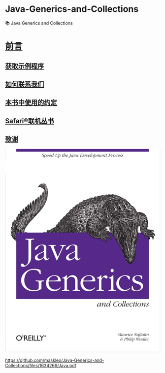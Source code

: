 # Java-Generics-and-Collections
:books: Java Generics and Collections 

# [前言](Preface.md)
## [获取示例程序](Preface.md#获取示例程序)
## [如何联系我们](Preface.md#如何联系我们)
## [本书中使用的约定](Preface.md#本书中使用的约定)
## [Safari®联机丛书](Preface.md#Safari®联机丛书)
## [致谢](Preface.md#致谢)

![Java Generics and Collections](book.jpg)

https://github.com/maskleo/Java-Generics-and-Collections/files/1634266/Java.pdf

